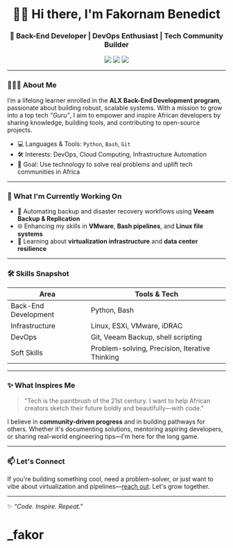 <h1 align="center">👋🏽 Hi there, I'm Fakornam Benedict </h1>
<h3 align="center">🚀 Back-End Developer | DevOps Enthusiast | Tech Community Builder</h3>

<p align="center">
  <a href="mailto:morladzafakornam@gmail.com"><img src="https://img.shields.io/badge/Email-D14836?style=flat&logo=gmail&logoColor=white"/></a>
  <a href="https://linkedin.com/in/fakornam-morladza-37b683215"><img src="https://img.shields.io/badge/LinkedIn-blue?style=flat&logo=linkedin&logoColor=white"/></a>
  <a href="https://twitter.com/_morladza"><img src="https://img.shields.io/badge/Twitter-1DA1F2?style=flat&logo=twitter&logoColor=white"/></a>
</p>

---

### 👨🏽‍💻 About Me

I’m a lifelong learner enrolled in the **ALX Back-End Development program**, passionate about building robust, scalable systems. With a mission to grow into a top tech *“Guru”*, I aim to empower and inspire African developers by sharing knowledge, building tools, and contributing to open-source projects.

- 💻 Languages & Tools: `Python`, `Bash`, `Git`
- 🛠️ Interests: DevOps, Cloud Computing, Infrastructure Automation
- 🎯 Goal: Use technology to solve real problems and uplift tech communities in Africa

---

### 💼 What I'm Currently Working On

- 🔄 Automating backup and disaster recovery workflows using **Veeam Backup & Replication**
- 🌐 Enhancing my skills in **VMware**, **Bash pipelines**, and **Linux file systems**
- 🧠 Learning about **virtualization infrastructure** and **data center resilience**

---

### 🛠️ Skills Snapshot

| Area | Tools & Tech |
|------|--------------|
| Back-End Development | Python, Bash|
| Infrastructure | Linux, ESXi, VMware, iDRAC |
| DevOps | Git, Veeam Backup, shell scripting |
| Soft Skills | Problem-solving, Precision, Iterative Thinking |

---

### ✨ What Inspires Me

> "Tech is the paintbrush of the 21st century. I want to help African creators sketch their future boldly and beautifully—with code."

I believe in **community-driven progress** and in building pathways for others. Whether it's documenting solutions, mentoring aspiring developers, or sharing real-world engineering tips—I'm here for the long game.

---

### 📫 Let's Connect

If you're building something cool, need a problem-solver, or just want to vibe about virtualization and pipelines—[reach out](mailto:morladzafakornam@gmail.com). Let's grow together.

---

✨ _“Code. Inspire. Repeat.”_

# _fakor
